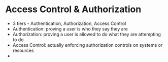 # Access Control & Authorization

* 3 tiers - Authentication, Authorization, Access Control
* Authentication: proving a user is who they say they are
* Authorization: proving a user is allowed to do what they are attempting to do
* Access Control: actually enforcing authorization controls on systems or resources
* 